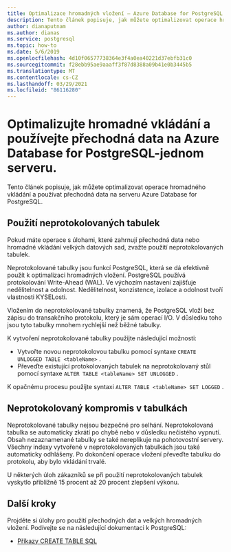 ```yaml
---
title: Optimalizace hromadných vložení – Azure Database for PostgreSQL – jeden server
description: Tento článek popisuje, jak můžete optimalizovat operace hromadného vkládání na Azure Database for PostgreSQL jednom serveru.
author: dianaputnam
ms.author: dianas
ms.service: postgresql
ms.topic: how-to
ms.date: 5/6/2019
ms.openlocfilehash: 4d10f06577738364e3f4a0ea40221d37ebfb31c0
ms.sourcegitcommit: f28ebb95ae9aaaff3f87d8388a09b41e0b3445b5
ms.translationtype: MT
ms.contentlocale: cs-CZ
ms.lasthandoff: 03/29/2021
ms.locfileid: "86116280"
---
```

# <a name="optimize-bulk-inserts-and-use-transient-data-on-an-azure-database-for-postgresql---single-server"></a>Optimalizujte hromadné vkládání a používejte přechodná data na Azure Database for PostgreSQL-jednom serveru. 
Tento článek popisuje, jak můžete optimalizovat operace hromadného vkládání a používat přechodná data na serveru Azure Database for PostgreSQL.

## <a name="use-unlogged-tables"></a>Použití neprotokolovaných tabulek
Pokud máte operace s úlohami, které zahrnují přechodná data nebo hromadné vkládání velkých datových sad, zvažte použití neprotokolovaných tabulek.

Neprotokolované tabulky jsou funkcí PostgreSQL, která se dá efektivně použít k optimalizaci hromadných vložení. PostgreSQL používá protokolování Write-Ahead (WAL). Ve výchozím nastavení zajišťuje nedělitelnost a odolnost. Nedělitelnost, konzistence, izolace a odolnost tvoří vlastnosti KYSELosti. 

Vložením do neprotokolované tabulky znamená, že PostgreSQL vloží bez zápisu do transakčního protokolu, který je sám operací I/O. V důsledku toho jsou tyto tabulky mnohem rychlejší než běžné tabulky.

K vytvoření neprotokolované tabulky použijte následující možnosti:
- Vytvořte novou neprotokolovou tabulku pomocí syntaxe `CREATE UNLOGGED TABLE <tableName>` .
- Převeďte existující protokolovaných tabulek na neprotokolovaný stůl pomocí syntaxe `ALTER TABLE <tableName> SET UNLOGGED` .  

K opačnému procesu použijte syntaxi `ALTER TABLE <tableName> SET LOGGED` .

## <a name="unlogged-table-tradeoff"></a>Neprotokolovaný kompromis v tabulkách
Neprotokolované tabulky nejsou bezpečné pro selhání. Neprotokolovaná tabulka se automaticky zkrátí po chybě nebo v důsledku nečistého vypnutí. Obsah nezaznamenané tabulky se také nereplikuje na pohotovostní servery. Všechny indexy vytvořené v neprotokolovaných tabulkách jsou také automaticky odhlášeny. Po dokončení operace vložení převeďte tabulku do protokolu, aby bylo vkládání trvalé.

U některých úloh zákazníků se při použití neprotokolovaných tabulek vyskytlo přibližně 15 procent až 20 procent zlepšení výkonu.

## <a name="next-steps"></a>Další kroky
Projděte si úlohy pro použití přechodných dat a velkých hromadných vložení. Podívejte se na následující dokumentaci k PostgreSQL:
 
- [Příkazy CREATE TABLE SQL](https://www.postgresql.org/docs/current/static/sql-createtable.html)
